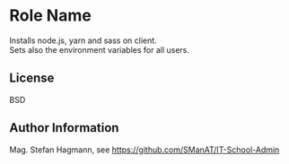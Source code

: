 # Role Name

Installs node.js, yarn and sass on client.  
Sets also the environment variables for all users.

## License

BSD

## Author Information

Mag. Stefan Hagmann, see https://github.com/SManAT/IT-School-Admin
